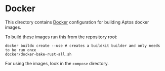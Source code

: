 # Docker

This directory contains [Docker](https://www.docker.com/) configuration for building Aptos docker images.

To build these images run this from the repository root: 

```
docker buildx create --use # creates a buildkit builder and only needs to be run once
docker/docker-bake-rust-all.sh
```

For using the images, look in the `compose` directory.
